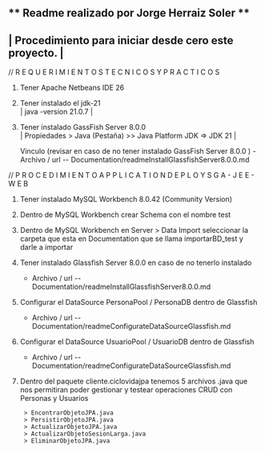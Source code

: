 
**                 Readme realizado por Jorge Herraiz Soler                   **
--------------------------------------------------------------------------------
| Procedimiento para iniciar desde cero este proyecto.                          |
--------------------------------------------------------------------------------


// R E Q U E R I M I E N T O S     T E C N I C O S    Y     P R A C T I C O S

1. Tener Apache Netbeans IDE 26  
 
2. Tener instalado el jdk-21  
   | java -version 21.0.7 | 

3. Tener instalado GassFish Server 8.0.0  
   | Propiedades > Java (Pestaña) >> Java Platform JDK =>  JDK 21  | 

   Vinculo (revisar en caso de no tener instalado GassFish Server 8.0.0 )
        - Archivo  / url  --  Documentation/readmeInstallGlassfishServer8.0.0.md



// P R O C E D I M I E N T O     A P P L I C A T I O N   D E P L O Y  S G A - J E E - W E B

1. Tener instalado MySQL Workbench 8.0.42  (Community Version)

2. Dentro de MySQL Workbench crear Schema con el nombre test 

3. Dentro de MySQL Workbench en Server > Data Import  seleccionar la carpeta que esta en Documentation que se llama importarBD_test y darle a importar

4. Tener instalado Glassfish Server 8.0.0 en caso de no tenerlo instalado 
    - Archivo  / url  --  Documentation/readmeInstallGlassfishServer8.0.0.md

5. Configurar el DataSource  PersonaPool / PersonaDB  dentro de Glassfish 
    - Archivo / url  --  Documentation/readmeConfigurateDataSourceGlassfish.md

6. Configurar el DataSource  UsuarioPool / UsuarioDB  dentro de Glassfish 
    - Archivo / url  --  Documentation/readmeConfigurateDataSourceGlassfish.md


7. Dentro del paquete cliente.ciclovidajpa tenemos 5 archivos .java que nos 
   permitiran poder gestionar y testear operaciones CRUD con Personas y Usuarios

        > EncontrarObjetoJPA.java
        > PersistirObjetoJPA.java
        > ActualizarObjetoJPA.java
        > ActualizarObjetoSesionLarga.java
        > EliminarObjetoJPA.java